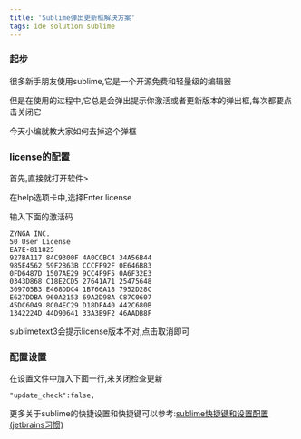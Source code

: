 ```yaml
---
title: 'Sublime弹出更新框解决方案'
tags: ide solution sublime
---
```



### 起步
很多新手朋友使用sublime,它是一个开源免费和轻量级的编辑器

但是在使用的过程中,它总是会弹出提示你激活或者更新版本的弹出框,每次都要点击关闭它

今天小编就教大家如何去掉这个弹框

### license的配置
首先,直接就打开软件>

在help选项卡中,选择Enter license

输入下面的激活码

```
ZYNGA INC.
50 User License
EA7E-811825
927BA117 84C9300F 4A0CCBC4 34A56B44
985E4562 59F2B63B CCCFF92F 0E646B83
0FD6487D 1507AE29 9CC4F9F5 0A6F32E3
0343D868 C18E2CD5 27641A71 25475648
309705B3 E468DDC4 1B766A18 7952D28C
E627DDBA 960A2153 69A2D98A C87C0607
45DC6049 8C04EC29 D18DFA40 442C680B
1342224D 44D90641 33A3B9F2 46AADB8F
```
sublimetext3会提示license版本不对,点击取消即可
### 配置设置

在设置文件中加入下面一行,来关闭检查更新
```
"update_check":false,
```
更多关于sublime的快捷设置和快捷键可以参考:[sublime快捷键和设置配置(jetbrains习惯)](https://victorfengming.gitee.io/victorfengming_old/2019/09/17/sublime-keybings-settings/)